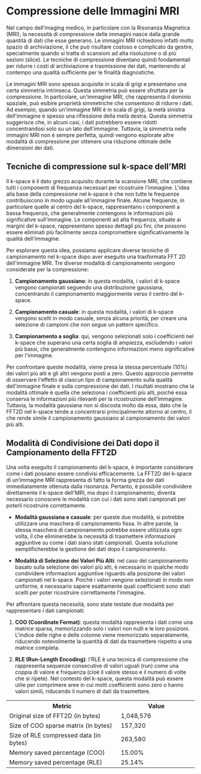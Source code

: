 # Compressione delle Immagini MRI

Nel campo dell’imaging medico, in particolare con la Risonanza Magnetica (MRI), la necessità di compressione delle immagini nasce dalla grande quantità di dati che esse generano. Le immagini MRI richiedono infatti molto spazio di archiviazione, il che può risultare costoso e complicato da gestire, specialmente quando si tratta di scansioni ad alta risoluzione o di più sezioni (slice). Le tecniche di compressione diventano quindi fondamentali per ridurre i costi di archiviazione e trasmissione dei dati, mantenendo al contempo una qualità sufficiente per le finalità diagnostiche.

Le immagini MRI sono spesso acquisite in scala di grigi e presentano una certa simmetria intrinseca. Questa simmetria può essere sfruttata per la compressione. In particolare, un'immagine MRI, che rappresenta il dominio spaziale, può esibire proprietà simmetriche che consentono di ridurre i dati. Ad esempio, quando un'immagine MRI è in scala di grigi, la metà sinistra dell'immagine è spesso una riflessione della metà destra. Questa simmetria suggerisce che, in alcuni casi, i dati potrebbero essere ridotti concentrandosi solo su un lato dell'immagine. Tuttavia, la simmetria nelle immagini MRI non è sempre perfetta, quindi vengono esplorate altre modalità di compressione per ottenere una riduzione ottimale delle dimensioni dei dati.

## Tecniche di compressione sul k-space dell'MRI

Il k-space è il dato grezzo acquisito durante la scansione MRI, che contiene tutti i componenti di frequenza necessari per ricostruire l'immagine. L'idea alla base della compressione nel k-space è che non tutte le frequenze contribuiscono in modo uguale all'immagine finale. Alcune frequenze, in particolare quelle al centro del k-space, rappresentano i componenti a bassa frequenza, che generalmente contengono le informazioni più significative sull'immagine. Le componenti ad alta frequenza, situate ai margini del k-space, rappresentano spesso dettagli più fini, che possono essere eliminati più facilmente senza compromettere significativamente la qualità dell'immagine.

Per esplorare questa idea, possiamo applicare diverse tecniche di campionamento nel k-space dopo aver eseguito una trasformata FFT 2D dell'immagine MRI. Tre diverse modalità di campionamento vengono considerate per la compressione:

1. **Campionamento gaussiano**: in questa modalità, i valori di k-space vengono campionati seguendo una distribuzione gaussiana, concentrando il campionamento maggiormente verso il centro del k-space.
   
2. **Campionamento casuale**: in questa modalità, i valori di k-space vengono scelti in modo casuale, senza alcuna priorità, per creare una selezione di campioni che non segue un pattern specifico.

3. **Campionamento a soglia**: qui, vengono selezionati solo i coefficienti nel k-space che superano una certa soglia di ampiezza, escludendo i valori più bassi, che generalmente contengono informazioni meno significative per l'immagine.

Per confrontare queste modalità, viene presa la stessa percentuale (10%) dei valori più alti e gli altri vengono posti a zero. Questo approccio permette di osservare l'effetto di ciascun tipo di campionamento sulla qualità dell'immagine finale e sulla compressione dei dati. I risultati mostrano che la modalità ottimale è quella che seleziona i coefficienti più alti, poiché essa conserva le informazioni più rilevanti per la ricostruzione dell’immagine. Tuttavia, la modalità gaussiana non si discosta molto da essa, dato che la FFT2D nel k-space tende a concentrarsi principalmente attorno al centro, il che rende simile il campionamento gaussiano al campionamento dei valori più alti.

## Modalità di Condivisione dei Dati dopo il Campionamento della FFT2D

Una volta eseguito il campionamento del k-space, è importante considerare come i dati possano essere condivisi efficacemente. La FFT2D del k-space di un’immagine MRI rappresenta di fatto la forma grezza dei dati immediatamente ottenuta dalla risonanza. Pertanto, è possibile condividere direttamente il k-space dell'MRI, ma dopo il campionamento, diventa necessario conoscere le modalità con cui i dati sono stati campionati per poterli ricostruire correttamente.

- **Modalità gaussiana e casuale**: per queste due modalità, si potrebbe utilizzare una maschera di campionamento fissa. In altre parole, la stessa maschera di campionamento potrebbe essere utilizzata ogni volta, il che eliminerebbe la necessità di trasmettere informazioni aggiuntive su come i dati siano stati campionati. Questa soluzione semplificherebbe la gestione dei dati dopo il campionamento.

- **Modalità di Selezione dei Valori Più Alti**: nel caso del campionamento basato sulla selezione dei valori più alti, è necessario in qualche modo condividere informazioni aggiuntive riguardo alla posizione dei valori campionati nel k-space. Poiché i valori vengono selezionati in modo non uniforme, è necessario sapere esattamente quali coefficienti sono stati scelti per poter ricostruire correttamente l'immagine.

Per affrontare questa necessità, sono state testate due modalità per rappresentare i dati campionati:

1. **COO (Coordinate Format)**: questa modalità rappresenta i dati come una matrice sparsa, memorizzando solo i valori non nulli e le loro posizioni. L'indice delle righe e delle colonne viene memorizzato separatamente, riducendo notevolmente la quantità di dati da trasmettere rispetto a una matrice completa.

2. **RLE (Run-Length Encoding)**: l'RLE è una tecnica di compressione che rappresenta sequenze consecutive di valori uguali (run) come una coppia di valore e frequenza (cioè il valore stesso e il numero di volte che si ripete). Nel contesto del k-space, questa modalità può essere utile per comprimere aree in cui molti coefficienti sono zero o hanno valori simili, riducendo il numero di dati da trasmettere.

<table align="center">
  <tr>
    <th style="width: 300px;">Metric</th>
    <th style="width: 200px;">Value</th>
  </tr>
  <tr>
    <td>Original size of FFT2D (in bytes)</td>
    <td>1,048,576</td>
  </tr>
  <tr>
    <td>Size of COO sparse matrix (in bytes)</td>
    <td>157,320</td>
  </tr>
  <tr>
    <td>Size of RLE compressed data (in bytes)</td>
    <td>263,580</td>
  </tr>
  <tr>
    <td>Memory saved percentage (COO)</td>
    <td>15.00%</td>
  </tr>
  <tr>
    <td>Memory saved percentage (RLE)</td>
    <td>25.14%</td>
  </tr>
</table>

